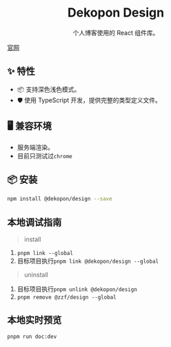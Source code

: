 <h1 align="center">Dekopon Design</h1>

<div align="center">

个人博客使用的 React 组件库。

</div>

[官网](https://design.zzfzzf.com)

## ✨ 特性

- 📦 支持深色浅色模式。
- 🛡 使用 TypeScript 开发，提供完整的类型定义文件。

## 🖥 兼容环境

- 服务端渲染。
- 目前只测试过`chrome`

## 📦 安装

```bash
npm install @dekopon/design --save
```

## 本地调试指南

> install

1. `pnpm link --global`
2. 目标项目执行`pnpm link @dekopon/design --global`

> uninstall

1. 目标项目执行`pnpm unlink @dekopon/design`
2. `pnpm remove @zzf/design --global`

## 本地实时预览

`pnpm run doc:dev`
